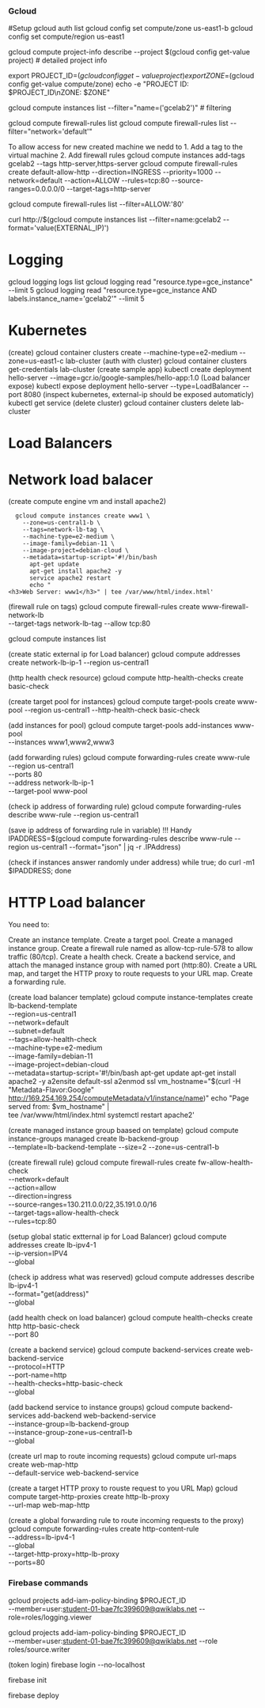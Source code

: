 ### Gcloud

#Setup
gcloud auth list
gcloud config set compute/zone us-east1-b
gcloud config set compute/region us-east1

gcloud compute project-info describe --project $(gcloud config get-value project) # detailed project info

export PROJECT_ID=$(gcloud config get-value project)
export ZONE=$(gcloud config get-value compute/zone)
echo -e "PROJECT ID: $PROJECT_ID\nZONE: $ZONE"

gcloud compute instances list --filter="name=('gcelab2')" # filtering

gcloud compute firewall-rules list
gcloud compute firewall-rules list --filter="network='default'"

To allow access for new created machine we nedd to 1. Add a tag to the virtual machine 2. Add firewall rules
gcloud compute instances add-tags gcelab2 --tags http-server,https-server
gcloud compute firewall-rules create default-allow-http --direction=INGRESS --priority=1000 --network=default --action=ALLOW --rules=tcp:80 --source-ranges=0.0.0.0/0 --target-tags=http-server

gcloud compute firewall-rules list --filter=ALLOW:'80'

curl http://$(gcloud compute instances list --filter=name:gcelab2 --format='value(EXTERNAL_IP)')

# Logging

gcloud logging logs list
gcloud logging read "resource.type=gce_instance" --limit 5
gcloud logging read "resource.type=gce_instance AND labels.instance_name='gcelab2'" --limit 5

# Kubernetes

(create)
gcloud container clusters create --machine-type=e2-medium --zone=us-east1-c lab-cluster
(auth with cluster)
gcloud container clusters get-credentials lab-cluster
(create sample app)
kubectl create deployment hello-server --image=gcr.io/google-samples/hello-app:1.0
(Load balancer expose)
kubectl expose deployment hello-server --type=LoadBalancer --port 8080
(inspect kubernetes, external-ip should be exposed automaticly)
kubectl get service
(delete cluster)
gcloud container clusters delete lab-cluster

# Load Balancers

# Network load balacer

(create compute engine vm and install apache2)

```
  gcloud compute instances create www1 \
    --zone=us-central1-b \
    --tags=network-lb-tag \
    --machine-type=e2-medium \
    --image-family=debian-11 \
    --image-project=debian-cloud \
    --metadata=startup-script='#!/bin/bash
      apt-get update
      apt-get install apache2 -y
      service apache2 restart
      echo "
<h3>Web Server: www1</h3>" | tee /var/www/html/index.html'
```

(firewall rule on tags)
gcloud compute firewall-rules create www-firewall-network-lb \
 --target-tags network-lb-tag --allow tcp:80

gcloud compute instances list

(create static external ip for Load balancer)
gcloud compute addresses create network-lb-ip-1 --region us-central1

(http health check resource)
gcloud compute http-health-checks create basic-check

(create target pool for instances)
gcloud compute target-pools create www-pool --region us-central1 --http-health-check basic-check

(add instances for pool)
gcloud compute target-pools add-instances www-pool \
 --instances www1,www2,www3

(add forwarding rules)
gcloud compute forwarding-rules create www-rule \
 --region us-central1 \
 --ports 80 \
 --address network-lb-ip-1 \
 --target-pool www-pool

(check ip address of forwarding rule)
gcloud compute forwarding-rules describe www-rule --region us-central1

(save ip address of forwarding rule in variable) !!! Handy
IPADDRESS=$(gcloud compute forwarding-rules describe www-rule --region us-central1 --format="json" | jq -r .IPAddress)

(check if instances answer randomly under address)
while true; do curl -m1 $IPADDRESS; done

# HTTP Load balancer

You need to:

Create an instance template.
Create a target pool.
Create a managed instance group.
Create a firewall rule named as allow-tcp-rule-578 to allow traffic (80/tcp).
Create a health check.
Create a backend service, and attach the managed instance group with named port (http:80).
Create a URL map, and target the HTTP proxy to route requests to your URL map.
Create a forwarding rule.

(create load balancer template)
gcloud compute instance-templates create lb-backend-template \
 --region=us-central1 \
 --network=default \
 --subnet=default \
 --tags=allow-health-check \
 --machine-type=e2-medium \
 --image-family=debian-11 \
 --image-project=debian-cloud \
 --metadata=startup-script='#!/bin/bash
apt-get update
apt-get install apache2 -y
a2ensite default-ssl
a2enmod ssl
vm_hostname="$(curl -H "Metadata-Flavor:Google" \
 http://169.254.169.254/computeMetadata/v1/instance/name)"
echo "Page served from: $vm_hostname" | \
 tee /var/www/html/index.html
systemctl restart apache2'

(create managed instance group baased on template)
gcloud compute instance-groups managed create lb-backend-group \
 --template=lb-backend-template --size=2 --zone=us-central1-b

(create firewall rule)
gcloud compute firewall-rules create fw-allow-health-check \
 --network=default \
 --action=allow \
 --direction=ingress \
 --source-ranges=130.211.0.0/22,35.191.0.0/16 \
 --target-tags=allow-health-check \
 --rules=tcp:80

(setup global static extternal ip for Load Balancer)
gcloud compute addresses create lb-ipv4-1 \
 --ip-version=IPV4 \
 --global

(check ip address what was reserved)
gcloud compute addresses describe lb-ipv4-1 \
 --format="get(address)" \
 --global

(add health check on load balancer)
gcloud compute health-checks create http http-basic-check \
 --port 80

(create a backend service)
gcloud compute backend-services create web-backend-service \
 --protocol=HTTP \
 --port-name=http \
 --health-checks=http-basic-check \
 --global

(add backend service to instance groups)
gcloud compute backend-services add-backend web-backend-service \
 --instance-group=lb-backend-group \
 --instance-group-zone=us-central1-b \
 --global

(create url map to route incoming requests)
gcloud compute url-maps create web-map-http \
 --default-service web-backend-service

(create a target HTTP proxy to rouste request to you URL Map)
gcloud compute target-http-proxies create http-lb-proxy \
 --url-map web-map-http

(create a global forwarding rule to route incoming requests to the proxy)
gcloud compute forwarding-rules create http-content-rule \
 --address=lb-ipv4-1\
 --global \
 --target-http-proxy=http-lb-proxy \
 --ports=80

### Firebase commands

gcloud projects add-iam-policy-binding $PROJECT_ID \
 --member=user:student-01-bae7fc399609@qwiklabs.net --role=roles/logging.viewer

gcloud projects add-iam-policy-binding $PROJECT_ID \
 --member=user:student-01-bae7fc399609@qwiklabs.net --role roles/source.writer

(token login)
firebase login --no-localhost

firebase init

firebase deploy
